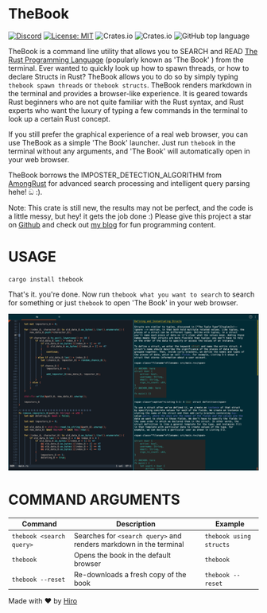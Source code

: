# TheBook

<!--- ![test workflow](https://github.com/0xhiro/thebook/actions/workflows/test.yml/badge.svg) -->
[![Discord](https://img.shields.io/discord/1018936651612967043)](https://discord.gg/yMEKS2hk)
[![License: MIT](https://img.shields.io/badge/License-MIT-yellow.svg)](https://opensource.org/licenses/MIT)
![Crates.io](https://img.shields.io/crates/d/thebook)
![Crates.io](https://img.shields.io/crates/v/thebook)
![GitHub top language](https://img.shields.io/github/languages/top/0xhiro/thebook)

TheBook is a command line utility that allows you to SEARCH and READ [The Rust Programming Language](https://doc.rust-lang.org/book/) (popularly known as 'The Book' ) from the terminal.
Ever wanted to quickly look up how to spawn threads, or how to declare Structs in Rust? TheBook allows you to do so by simply typing `thebook spawn threads` or `thebook structs`.
TheBook renders markdown in the terminal and provides a browser-like experience. It is geared towards Rust beginners who are not quite familiar with the Rust syntax, and Rust experts who want the luxury of typing a few commands in the terminal to look up a certain Rust concept.

If you still prefer the graphical experience of a real web browser, you can use TheBook as a simple 'The Book' launcher. Just run `thebook` in the terminal without any arguments, and 'The Book' will automatically open in your web browser.

TheBook borrows the IMPOSTER_DETECTION_ALGORITHM from [AmongRust](https://github.com/0xhiro/amongrust) for advanced search processing and intelligent query parsing hehe! ඞ :). 

Note: This crate is still new, the results may not be perfect, and the code is a little messy, but hey! it gets the job done :) Please give this project a star on [Github](https://github.com/0xhiro/thebook) and check out [my blog](https://hiro.codes) for fun programming content.

# USAGE

`cargo install thebook`

That's it. you're done. Now run `thebook what you want to search` to search for something or just `thebook` to open 'The Book' in your web browser.

![screenshot](https://github.com/0xhiro/thebook/blob/main/img/Screenshot.png?raw=true)

# COMMAND ARGUMENTS

| Command                   | Description                                                          | Example                                      
| -----------               | -----------                                                          | -----------
| `thebook <search query>`  | Searches for `<search query>` and renders markdown in the terminal   | `thebook using structs`
| `thebook`                 | Opens the book in the default browser                                | `thebook`
| `thebook --reset`         | Re-downloads a fresh copy of the book                                | `thebook --reset`


Made with ❤️  by [Hiro](https://twitter.com/0x1hiro) 